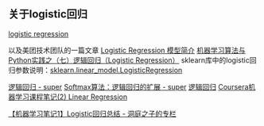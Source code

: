 ## 关于logistic回归
[logistic regression](https://en.wikipedia.org/wiki/Logistic_regression)

以及美团技术团队的一篇文章 
[Logistic Regression 模型简介](http://tech.meituan.com/intro_to_logistic_regression.html)
[机器学习算法与Python实践之（七）逻辑回归（Logistic Regression）](http://blog.csdn.net/zouxy09/article/details/20319673)
sklearn库中的logistic回归参数说明：[sklearn.linear_model.LogisticRegression](http://scikit-learn.org/stable/modules/generated/sklearn.linear_model.LogisticRegression.html#sklearn.linear_model.LogisticRegression)

[逻辑回归 - super](http://blog.csdn.net/zc02051126/article/details/8655010)
[Softmax算法：逻辑回归的扩展 - super](http://blog.csdn.net/zc02051126/article/details/9866347)
[逻辑回归](http://blog.csdn.net/pakko/article/details/37878837)
[Coursera机器学习课程笔记(2) Linear Regression](http://blog.csdn.net/yew1eb/article/details/48213355)

[【机器学习笔记1】Logistic回归总结 - 洞庭之子的专栏](http://blog.csdn.net/dongtingzhizi/article/details/15962797)
